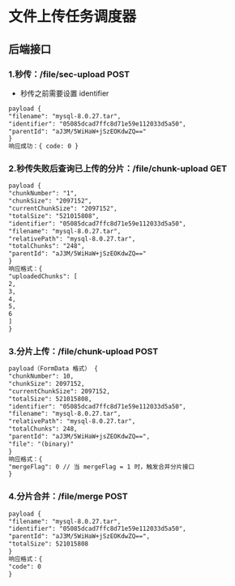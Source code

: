 # 文件上传任务调度器

## 后端接口

### 1.秒传：/file/sec-upload POST

- 秒传之前需要设置 identifier

```markdown
payload {
"filename": "mysql-8.0.27.tar",
"identifier": "05085dcad7ffc8d71e59e112033d5a50",
"parentId": "aJ3M/5WiHaW+jSzEOKdwZQ=="
}
响应成功：{ code: 0 }
```

### 2.秒传失败后查询已上传的分片：/file/chunk-upload GET

```markdown
payload {
"chunkNumber": "1",
"chunkSize": "2097152",
"currentChunkSize": "2097152",
"totalSize": "521015808",
"identifier": "05085dcad7ffc8d71e59e112033d5a50",
"filename": "mysql-8.0.27.tar",
"relativePath": "mysql-8.0.27.tar",
"totalChunks": "248",
"parentId": "aJ3M/5WiHaW+jSzEOKdwZQ=="
}
响应格式：{
"uploadedChunks": [
2,
3,
4,
5,
6
]
}
```

### 3.分片上传：/file/chunk-upload POST

```markdown
payload（FormData 格式） {
"chunkNumber": 10,
"chunkSize": 2097152,
"currentChunkSize": 2097152,
"totalSize": 521015808,
"identifier": "05085dcad7ffc8d71e59e112033d5a50",
"filename": "mysql-8.0.27.tar",
"relativePath": "mysql-8.0.27.tar",
"totalChunks": 248,
"parentId": "aJ3M/5WiHaW+jsZEOKdwZQ==",
"file": "(binary)"
}
响应格式：{
"mergeFlag": 0 // 当 mergeFlag = 1 时，触发合并分片接口
}
```

### 4.分片合并：/file/merge POST

```markdown
payload {
"filename": "mysql-8.0.27.tar",
"identifier": "05085dcad7ffc8d71e59e112033d5a50",
"parentId": "aJ3M/5WiHaW+jSzEOKdwZQ==",
"totalSize": 521015808
}
响应格式：{
"code": 0
}
```
